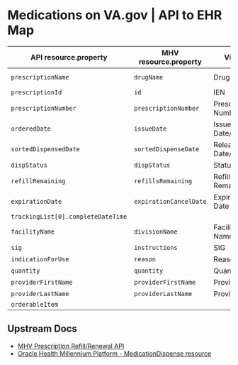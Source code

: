 # Medications on VA.gov | API to EHR Map

| API resource.property | MHV resource.property | VistA                 | Oracle Health Millennium resource |
| --------------------- | --------------------- | --------------------- | --------------------------------- |
| `prescriptionName`    | `drugName`            |   Drug Name           | (MD) `medicationCodeableConcept.coding.%Get(0).display` |
| `prescriptionId`      | `id`                  |   IEN                 | `medicationCodeableConcept.coding[0].code` |
| `prescriptionNumber`  | `prescriptionNumber`  |   Prescription Number | (MR) `id` |
| `orderedDate`         | `issueDate`           |   Issue Date/Time     | (MR) `authoredOn` |
| `sortedDispensedDate` | `sortedDispenseDate`  |   Release Date/Time   |  |
| `dispStatus`          | `dispStatus`          |   Status              |  |
| `refillRemaining`     | `refillsRemaining`    |   Refills Remaining   | (MR) `dispenseRequest.numberOfRepeatsAllowed` |
| `expirationDate`      | `expirationCancelDate`|   Expiration Date     | (MR) `dispenseRequest.validityPeriod.end` |
| `trackingList[0].completeDateTime` |          |                       |  |
| `facilityName`        | `divisionName`        |   Facility Name       | (MD) `location.reference` |
| `sig`                 | `instructions`        |   SIG                 | (MD) `dosageInstruction.%Get(0).text` |
| `indicationForUse`    | `reason`              |   Reason              | (MR) `reasonCode.%Get(0).coding.%Get(0).display` |
| `quantity`            | `quantity`            |   Quantity            | (MD) `quantity.value` |
| `providerFirstName`   | `providerFirstName`   |   Provider            | (MR) `$p(requester.display, ", ", 1)` |
| `providerLastName`    | `providerLastName`    |   Provider            | (MR) `$p(requester.display, ", ", 2)` |
| `orderableItem`       |                       |        |  |

## Upstream Docs

- [MHV Prescription Refill/Renewal API](https://code.va.gov/catalog/default/api/mhv-api-rxr-v1)
- [Oracle Health Millennium Platform - MedicationDispense resource](https://docs.oracle.com/en/industries/health/millennium-platform-apis/mfrap/api-medicationdispense.html)
